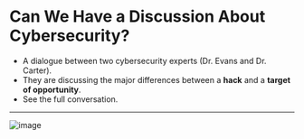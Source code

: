 # Can We Have a Discussion About Cybersecurity? 


  - A dialogue between two cybersecurity experts (Dr. Evans and Dr. Carter).
  - They are discussing the major differences between a **hack** and a **target of opportunity**.
  - See the full conversation. 
---
    


  ![image](https://github.com/user-attachments/assets/8a429e9f-33c4-4629-ad62-09aa5927cffa)


